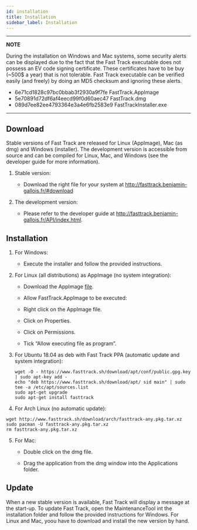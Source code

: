 ```yaml
---
id: installation
title: Installation
sidebar_label: Installation
---
```


---
**NOTE**

During the installation on Windows and Mac systems, some security alerts can be displayed due to the fact that the Fast Track executable does not possess an EV code signing certificate.
These certificates have to be buy (~500$ a year) that is not tolerable. Fast Track executable can be verified easily (and freely) by doing an MD5 checksum and ignoring these alerts.
* 6e71cd1828c97bc0bbab3f2930a9f7fe  FastTrack.AppImage
* 5e70891d72df6af4eecd99f0d60aec47  FastTrack.dmg
* 089d7ee82ee4793364e3a4e6fb2583e9  FastTrackInstaller.exe 

---

## Download

Stable versions of Fast Track are released for Linux (AppImage), Mac
(as dmg) and Windows (installer). The development version is accessible
from source and can be compiled for Linux, Mac, and Windows (see the
developer guide for more information).

1.  Stable version:

    -   Download the right file for your system at
        http://fasttrack.benjamin-gallois.fr/#download

2.  The development version:

    -   Please refer to the developer guide at
        http://fasttrack.benjamin-gallois.fr/API/index.html.

## Installation


1.  For Windows:

    -   Execute the installer and follow the provided instructions.

2. For Linux (all distributions) as AppImage (no system integration):

    * Download the AppImage [file](/download/FastTrack.AppImage).

    * Allow FastTrack.AppImage to be executed:

    -   Right click on the AppImage file.

    -   Click on Properties.

    -   Click on Permissions.

    -   Tick “Allow executing file as program”.
    
3. For Ubuntu 18.04 as deb with Fast Track PPA (automatic update and system integration):
    ```
    wget -O - https://www.fasttrack.sh/download/apt/conf/public.gpg.key | sudo apt-key add - 
    echo "deb https://www.fasttrack.sh/download/apt/ sid main" | sudo tee -a /etc/apt/sources.list
    sudo apt-get upgrade 
    sudo apt-get install fasttrack
    ```
4. For Arch Linux (no automatic update):
```
wget http://www.fasttrack.sh/download/arch/fasttrack-any.pkg.tar.xz
sudo pacman -U fasttrack-any.pkg.tar.xz
rm fasttrack-any.pkg.tar.xz
```

5.  For Mac:

    -   Double click on the dmg file.

    -   Drag the application from the dmg window into the Applications
        folder.

## Update

When a new stable version is available, Fast Track will display a message at the start-up.
To update Fast Track, open the MaintenanceTool int the installation folder and follow the provided instructions for Windows. For Linux and Mac, yoou have to download and install the new version by hand.

